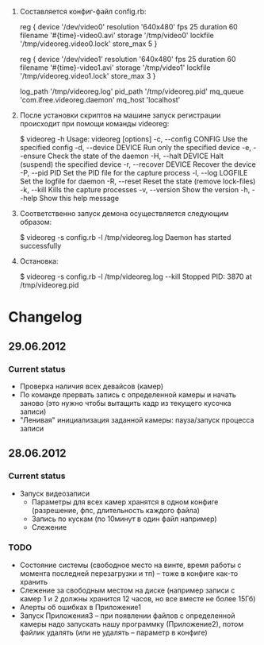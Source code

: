 1. Составляется конфиг-файл config.rb:

    reg {
      device      '/dev/video0'
      resolution  '640x480'
      fps         25
      duration    60
      filename    '#{time}-video0.avi'
      storage     '/tmp/video0'
      lockfile    '/tmp/videoreg.video0.lock'
      store_max   5
    }

    reg {
      device      '/dev/video1'
      resolution  '640x480'
      fps         25
      duration    60
      filename    '#{time}-video1.avi'
      storage     '/tmp/video1'
      lockfile    '/tmp/videoreg.video1.lock'
      store_max   3
    }


    log_path    '/tmp/videoreg.log'
    pid_path    '/tmp/videoreg.pid'
    mq_queue    'com.ifree.videoreg.daemon'
    mq_host     'localhost'

1. После установки скриптов на машине запуск регистрации происходит при помощи команды videoreg:

	$ videoreg -h
	Usage: videoreg [options]
        -c, --config CONFIG              Use the specified config
        -d, --device DEVICE              Run only the specified device
        -e, --ensure                     Check the state of the daemon
        -H, --halt DEVICE                Halt (suspend) the specified device
        -r, --recover DEVICE             Recover the device
        -P, --pid PID                    Set the PID file for the capture process
        -l, --log LOGFILE                Set the logfile for daemon
        -R, --reset                      Reset the state (remove lock-files)
        -k, --kill                       Kills the capture processes
        -v, --version                    Show the version
        -h, --help                       Show this help message

1. Соответственно запуск демона осуществляется следующим образом:

	$ videoreg -s config.rb -l /tmp/videoreg.log
	Daemon has started successfully

1. Остановка:

	$ videoreg -s config.rb -l /tmp/videoreg.log --kill
	Stopped PID: 3870 at /tmp/videoreg.pid

# Changelog

## 29.06.2012
### Current status
* Проверка наличия всех девайсов (камер)
* По команде прервать запись с определенной камеры и начать заново (это нужно чтобы вытащить кадр из текущего кусочка записи)
* "Ленивая" инициализация заданной камеры: пауза/запуск процесса записи

## 28.06.2012
### Current status
* Запуск видеозаписи
    * Параметры для всех камер хранятся в одном конфиге (разрешение, фпс, длительность каждого файла)
    * Запись по кускам (по 10минут в один файл например)
    * Слежение

### TODO
* Состояние системы (свободное место на винте, время работы с момента последней перезагрузки и тп) – тоже в конфиге как-то хранить
* Слежение за свободным местом на диске (например записи с камер 1 и 2 должны хранится 12 часов, но все вместе не более 15Гб)
* Алерты об ошибках в Приложение1
* Запуск Приложения3 – при появлении файлов с определенной камеры надо запускать нашу программку (Приложение2), потом файлик удалять (или не удалять – параметр в конфиге)